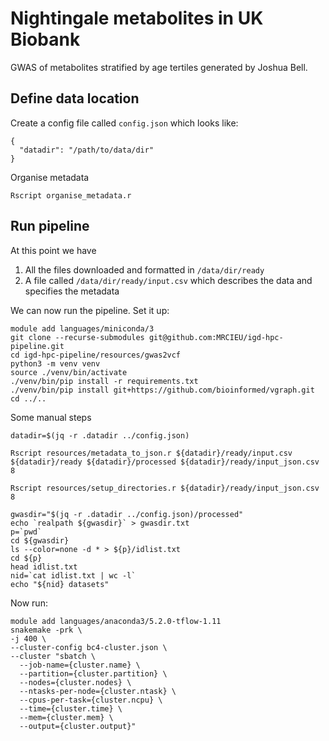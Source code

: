 # Nightingale metabolites in UK Biobank

GWAS of metabolites stratified by age tertiles generated by Joshua Bell.

## Define data location

Create a config file called `config.json` which looks like:

```
{
  "datadir": "/path/to/data/dir"
}
```

Organise metadata

```
Rscript organise_metadata.r
```

## Run pipeline

At this point we have

1. All the files downloaded and formatted in `/data/dir/ready`
2. A file called `/data/dir/ready/input.csv` which describes the data and specifies the metadata

We can now run the pipeline. Set it up:

```
module add languages/miniconda/3
git clone --recurse-submodules git@github.com:MRCIEU/igd-hpc-pipeline.git
cd igd-hpc-pipeline/resources/gwas2vcf
python3 -m venv venv
source ./venv/bin/activate
./venv/bin/pip install -r requirements.txt
./venv/bin/pip install git+https://github.com/bioinformed/vgraph.git
cd ../..
```



Some manual steps

```
datadir=$(jq -r .datadir ../config.json)

Rscript resources/metadata_to_json.r ${datadir}/ready/input.csv ${datadir}/ready ${datadir}/processed ${datadir}/ready/input_json.csv 8

Rscript resources/setup_directories.r ${datadir}/ready/input_json.csv 8

gwasdir="$(jq -r .datadir ../config.json)/processed"
echo `realpath ${gwasdir}` > gwasdir.txt
p=`pwd`
cd ${gwasdir}
ls --color=none -d * > ${p}/idlist.txt
cd ${p}
head idlist.txt
nid=`cat idlist.txt | wc -l`
echo "${nid} datasets"
```


Now run:

```
module add languages/anaconda3/5.2.0-tflow-1.11
snakemake -prk \
-j 400 \
--cluster-config bc4-cluster.json \
--cluster "sbatch \
  --job-name={cluster.name} \
  --partition={cluster.partition} \
  --nodes={cluster.nodes} \
  --ntasks-per-node={cluster.ntask} \
  --cpus-per-task={cluster.ncpu} \
  --time={cluster.time} \
  --mem={cluster.mem} \
  --output={cluster.output}"
```


